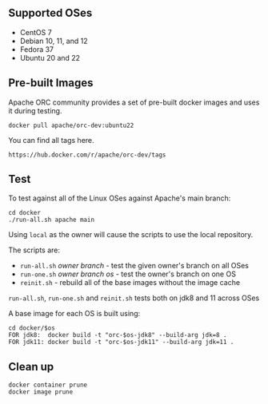 ## Supported OSes

* CentOS 7
* Debian 10, 11, and 12
* Fedora 37
* Ubuntu 20 and 22

## Pre-built Images

Apache ORC community provides a set of pre-built docker images and uses it during testing.

    docker pull apache/orc-dev:ubuntu22

You can find all tags here.

    https://hub.docker.com/r/apache/orc-dev/tags

## Test

To test against all of the Linux OSes against Apache's main branch:

    cd docker
    ./run-all.sh apache main

Using `local` as the owner will cause the scripts to use the local repository.

The scripts are:
* `run-all.sh` *owner* *branch* - test the given owner's branch on all OSes
* `run-one.sh` *owner* *branch* *os* - test the owner's branch on one OS
* `reinit.sh` - rebuild all of the base images without the image cache

`run-all.sh`, `run-one.sh` and `reinit.sh` tests both on jdk8 and 11 across OSes

A base image for each OS is built using:

    cd docker/$os
    FOR jdk8:  docker build -t "orc-$os-jdk8" --build-arg jdk=8 .
    FOR jdk11: docker build -t "orc-$os-jdk11" --build-arg jdk=11 .

## Clean up

    docker container prune
    docker image prune
